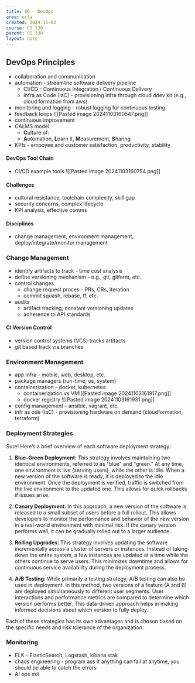 ```yaml
---
title: 06 - DevOps
area: ucla
created: 2024-11-03
course: CS 130
parent: CS 130
layout: note
---
```

## DevOps Principles
- collaboration and communication
- automation - streamline software delivery pipeline
	- CI/CD - Continuous Integration / Continuous Delivery
	- Infra as Code (IaC) - provisioning infra through cloud ddev kit (e.g., cloud formation from aws)
- monitoring and logging - robust logging for continuous testing
- feedback loops ![[Pasted image 20241103160547.png]]
- continuous improvement
- CALMS model
	- **C**ulture of:
	- **A**utomation, **L**earn it, **M**easurement, **S**haring
- KPIs - empoyee and customer satisfaction, productivity, stability
#### DevOps Tool Chain
- CI/CD example tools ![[Pasted image 20241103160754.png]]
#### Challenges
- cultural resistance, toolchain complexity, skill gap
- security concerns, complex lifecycle
- KPI analysis, effective comms
#### Disciplines
- change management, environment management, deploy/integrate/monitor management

### Change Management
- identify artifacts to track - time cost analysis
- define versioning mechanism - e.g., git, gitfarm, etc.
- control changes
	- change request proces - PRs, CRs, iteration
	- commit squash, rebase, ff, etc.
- audits
	- artifact tracking, constant versioning updates
	- adherence to API standards
#### CI Version Control
- version control systems (VCS) tracks artifacts
- git based track via branches

### Environment Management
- app infra - mobile, web, desktop, etc.
- package managers (run-time, os, system)
- containerization - docker, kubernetes
	- containerization vs VM![[Pasted image 20241103161917.png]]
	- docker registry ![[Pasted image 20241103161931.png]]
- config management - ansible, vagrant, etc.
- infr as ode (IaC) - provisioning hardware on demand (cloudformation, terraform)
### Deployment Strategies
Sure! Here’s a brief overview of each software deployment strategy:

1. **Blue-Green Deployment**: This strategy involves maintaining two identical environments, referred to as "blue" and "green." At any time, one environment is live (serving users), while the other is idle. When a new version of the software is ready, it is deployed to the idle environment. Once the deployment is verified, traffic is switched from the live environment to the updated one. This allows for quick rollbacks if issues arise.

2. **Canary Deployment**: In this approach, a new version of the software is released to a small subset of users before a full rollout. This allows developers to monitor the performance and behavior of the new version in a real-world environment with minimal risk. If the canary version performs well, it can be gradually rolled out to a larger audience.

3. **Rolling Upgrades**: This strategy involves updating the software incrementally across a cluster of servers or instances. Instead of taking down the entire system, a few instances are updated at a time while the others continue to serve users. This minimizes downtime and allows for continuous service availability during the deployment process.

4. **A/B Testing**: While primarily a testing strategy, A/B testing can also be used in deployment. In this method, two versions of a feature (A and B) are deployed simultaneously to different user segments. User interactions and performance metrics are compared to determine which version performs better. This data-driven approach helps in making informed decisions about which version to fully deploy.

Each of these strategies has its own advantages and is chosen based on the specific needs and risk tolerance of the organization.

### Monitoring
- ELK - ElasticSearch, Logstash, kibana stak
- chaos engineering - program ass if anything can fail at anytime, you should be able to catch the errors
- AI ops ext